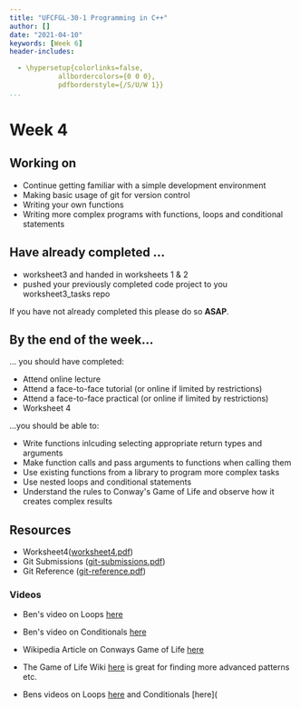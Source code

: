 ```yaml
---
title: "UFCFGL-30-1 Programming in C++"
author: []
date: "2021-04-10"
keywords: [Week 6]
header-includes:

  - \hypersetup{colorlinks=false,
            allbordercolors={0 0 0},
            pdfborderstyle={/S/U/W 1}}
...
```


# Week 4

## Working on

- Continue getting familiar with a simple development environment 
- Making basic usage of git for version control
- Writing your own functions
- Writing more complex programs with functions, loops and conditional statements

## Have already completed ...

*  worksheet3 and handed in worksheets 1 & 2
* pushed your previously completed code project to you worksheet3_tasks repo

If you have not already completed this please do so **ASAP**.

## By the end of the week...

... you should have completed:

* Attend online lecture
* Attend a face-to-face tutorial (or online if limited by restrictions)
* Attend a face-to-face practical (or online if limited by restrictions)
* Worksheet 4

...you should be able to:

- Write functions inlcuding selecting appropriate return types and arguments
- Make function calls and pass arguments to functions when calling them
- Use existing functions from a library to program more complex tasks
- Use nested loops and conditional statements
- Understand the rules to Conway's Game of Life and observe how it creates complex results



## Resources

- Worksheet4([worksheet4.pdf](https://blackboard.uwe.ac.uk/webapps/blackboard/execute/content/file?cmd=view&mode=designer&content_id=_7827502_1&course_id=_334236_1))
- Git Submissions ([git-submissions.pdf](https://blackboard.uwe.ac.uk/bbcswebdav/pid-7785849-dt-content-rid-19938520_2/xid-19938520_2))
- Git Reference ([git-reference.pdf](https://blackboard.uwe.ac.uk/bbcswebdav/pid-7785850-dt-content-rid-19938521_2/xid-19938521_2))

### Videos

- Ben's video on Loops [here](https://uwe.cloud.panopto.eu/Panopto/Pages/Viewer.aspx?id=e8c401e0-8d01-4b3d-ae20-ac5201055a31&instance=Blackboard)
- Ben's video on Conditionals [here](https://uwe.cloud.panopto.eu/Panopto/Pages/Viewer.aspx?id=0748132a-18f4-4135-aca0-ac520105598b&instance=Blackboard)
- Wikipedia Article on Conways Game of Life [here](https://en.wikipedia.org/wiki/Conway%27s_Game_of_Life)

- The Game of Life Wiki [here](https://www.conwaylife.com/wiki/Main_Page) is great for finding more advanced patterns etc.
- Bens videos on Loops [here](https://uwe.cloud.panopto.eu/Panopto/Pages/Viewer.aspx?id=e8c401e0-8d01-4b3d-ae20-ac5201055a31&instance=Blackboard) and Conditionals [here](

